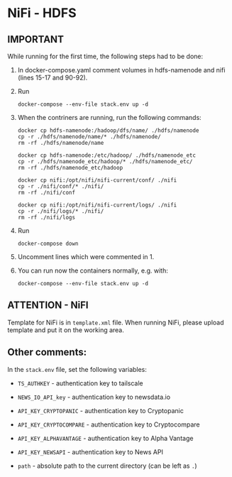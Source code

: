 # NiFi - HDFS

## IMPORTANT

While running for the first time, the following steps had to be done:

1. In docker-compose.yaml comment volumes in hdfs-namenode and nifi (lines 15-17 and 90-92).

2. Run

    ```
    docker-compose --env-file stack.env up -d
    ```

3. When the contriners are running, run the following commands:

    ```
    docker cp hdfs-namenode:/hadoop/dfs/name/ ./hdfs/namenode
    cp -r ./hdfs/namenode/name/* ./hdfs/namenode/
    rm -rf ./hdfs/namenode/name

    docker cp hdfs-namenode:/etc/hadoop/ ./hdfs/namenode_etc
    cp -r ./hdfs/namenode_etc/hadoop/* ./hdfs/namenode_etc/
    rm -rf ./hdfs/namenode_etc/hadoop

    docker cp nifi:/opt/nifi/nifi-current/conf/ ./nifi
    cp -r ./nifi/conf/* ./nifi/
    rm -rf ./nifi/conf
	
	docker cp nifi:/opt/nifi/nifi-current/logs/ ./nifi
    cp -r ./nifi/logs/* ./nifi/
    rm -rf ./nifi/logs
    ```

4. Run

    ```
    docker-compose down
    ```

5. Uncomment lines which were commented in 1.

6. You can run now the containers normally, e.g. with:

    ```
    docker-compose --env-file stack.env up -d
    ```

## ATTENTION - NiFI

Template for NiFi is in `template.xml` file. When running NiFi, please upload template and put it on the working area.

## Other comments:

In the `stack.env` file, set the following variables:

* `TS_AUTHKEY` - authentication key to tailscale

* `NEWS_IO_API_key` - authentication key to newsdata.io

* `API_KEY_CRYPTOPANIC` - authentication key to Cryptopanic

* `API_KEY_CRYPTOCOMPARE` - authentication key to Cryptocompare

* `API_KEY_ALPHAVANTAGE` - authentication key to Alpha Vantage

* `API_KEY_NEWSAPI` - authentication key to News API

* `path` - absolute path to the current directory (can be left as `.`)
